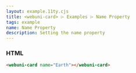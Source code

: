 ```yaml
---
layout: example.11ty.cjs
title: <webuni-card> ⌲ Examples ⌲ Name Property
tags: example
name: Name Property
description: Setting the name property
---
```


<webuni-card name="Earth"></webuni-card>

<h3>HTML</h3>

```html
<webuni-card name="Earth"></webuni-card>
```
